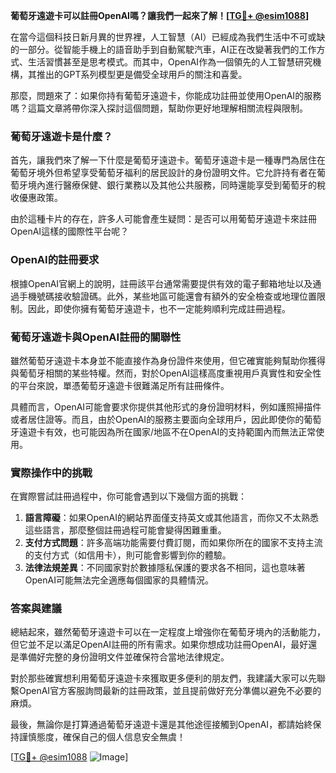 **葡萄牙遠遊卡可以註冊OpenAI嗎？讓我們一起來了解！[[TG💪+ @esim1088](https://t.me/s/esim1088)]**

在當今這個科技日新月異的世界裡，人工智慧（AI）已經成為我們生活中不可或缺的一部分。從智能手機上的語音助手到自動駕駛汽車，AI正在改變著我們的工作方式、生活習慣甚至是思考模式。而其中，OpenAI作為一個領先的人工智慧研究機構，其推出的GPT系列模型更是備受全球用戶的關注和喜愛。

那麼，問題來了：如果你持有葡萄牙遠遊卡，你能成功註冊並使用OpenAI的服務嗎？這篇文章將帶你深入探討這個問題，幫助你更好地理解相關流程與限制。

### 葡萄牙遠遊卡是什麼？

首先，讓我們來了解一下什麼是葡萄牙遠遊卡。葡萄牙遠遊卡是一種專門為居住在葡萄牙境外但希望享受葡萄牙福利的居民設計的身份證明文件。它允許持有者在葡萄牙境內進行醫療保健、銀行業務以及其他公共服務，同時還能享受到葡萄牙的稅收優惠政策。

由於這種卡片的存在，許多人可能會產生疑問：是否可以用葡萄牙遠遊卡來註冊OpenAI這樣的國際性平台呢？

### OpenAI的註冊要求

根據OpenAI官網上的說明，註冊該平台通常需要提供有效的電子郵箱地址以及通過手機號碼接收驗證碼。此外，某些地區可能還會有額外的安全檢查或地理位置限制。因此，即使你擁有葡萄牙遠遊卡，也不一定能夠順利完成註冊過程。

### 葡萄牙遠遊卡與OpenAI註冊的關聯性

雖然葡萄牙遠遊卡本身並不能直接作為身份證件來使用，但它確實能夠幫助你獲得與葡萄牙相關的某些特權。然而，對於OpenAI這樣高度重視用戶真實性和安全性的平台來說，單憑葡萄牙遠遊卡很難滿足所有註冊條件。

具體而言，OpenAI可能會要求你提供其他形式的身份證明材料，例如護照掃描件或者居住證等。而且，由於OpenAI的服務主要面向全球用戶，因此即使你的葡萄牙遠遊卡有效，也可能因為所在國家/地區不在OpenAI的支持範圍內而無法正常使用。

### 實際操作中的挑戰

在實際嘗試註冊過程中，你可能會遇到以下幾個方面的挑戰：

1. **語言障礙**：如果OpenAI的網站界面僅支持英文或其他語言，而你又不太熟悉這些語言，那麼整個註冊過程可能會變得困難重重。
2. **支付方式問題**：許多高端功能需要付費訂閱，而如果你所在的國家不支持主流的支付方式（如信用卡），則可能會影響到你的體驗。
3. **法律法規差異**：不同國家對於數據隱私保護的要求各不相同，這也意味著OpenAI可能無法完全適應每個國家的具體情況。

### 答案與建議

總結起來，雖然葡萄牙遠遊卡可以在一定程度上增強你在葡萄牙境內的活動能力，但它並不足以滿足OpenAI註冊的所有需求。如果你想成功註冊OpenAI，最好還是準備好完整的身份證明文件並確保符合當地法律規定。

對於那些確實想利用葡萄牙遠遊卡來獲取更多便利的朋友們，我建議大家可以先聯繫OpenAI官方客服詢問最新的註冊政策，並且提前做好充分準備以避免不必要的麻煩。

最後，無論你是打算通過葡萄牙遠遊卡還是其他途徑接觸到OpenAI，都請始終保持謹慎態度，確保自己的個人信息安全無虞！

[[TG💪+ @esim1088](https://t.me/s/esim1088) ![Image](https://i.postimg.cc/4NQfJmqS/Snipaste-2025-05-13-00-14-12.png)]